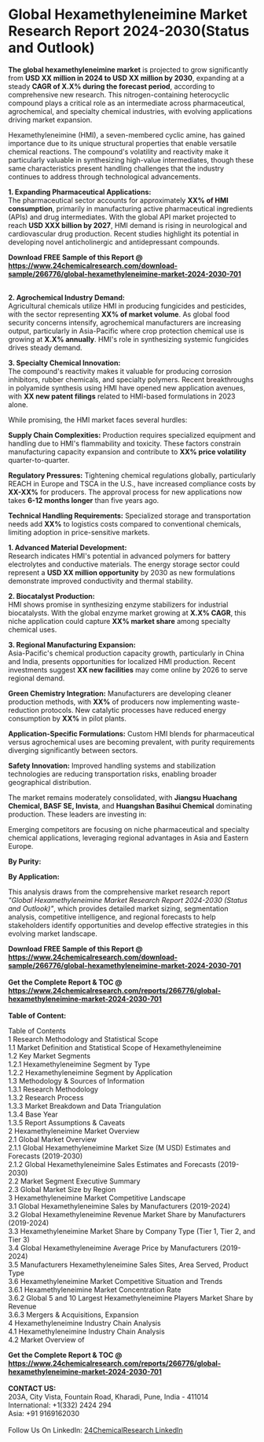 <h1>Global Hexamethyleneimine Market Research Report 2024-2030(Status and Outlook)</h1><p><strong>The global hexamethyleneimine market</strong> is projected to grow significantly from <strong>USD XX million in 2024 to USD XX million by 2030</strong>, expanding at a steady <strong>CAGR of X.X% during the forecast period</strong>, according to comprehensive new research. This nitrogen-containing heterocyclic compound plays a critical role as an intermediate across pharmaceutical, agrochemical, and specialty chemical industries, with evolving applications driving market expansion.</p><p>Hexamethyleneimine (HMI), a seven-membered cyclic amine, has gained importance due to its unique structural properties that enable versatile chemical reactions. The compound's volatility and reactivity make it particularly valuable in synthesizing high-value intermediates, though these same characteristics present handling challenges that the industry continues to address through technological advancements.</p><p><strong>1. Expanding Pharmaceutical Applications:</strong><br>
The pharmaceutical sector accounts for approximately <strong>XX% of HMI consumption</strong>, primarily in manufacturing active pharmaceutical ingredients (APIs) and drug intermediates. With the global API market projected to reach <strong>USD XXX billion by 2027</strong>, HMI demand is rising in neurological and cardiovascular drug production. Recent studies highlight its potential in developing novel anticholinergic and antidepressant compounds.</p><div><b>Download FREE Sample of this Report @ 
            <a href="https://www.24chemicalresearch.com/download-sample/266776/global-hexamethyleneimine-market-2024-2030-701">
            https://www.24chemicalresearch.com/download-sample/266776/global-hexamethyleneimine-market-2024-2030-701</a></b></div><br><p><strong>2. Agrochemical Industry Demand:</strong><br>
Agricultural chemicals utilize HMI in producing fungicides and pesticides, with the sector representing <strong>XX% of market volume</strong>. As global food security concerns intensify, agrochemical manufacturers are increasing output, particularly in Asia-Pacific where crop protection chemical use is growing at <strong>X.X% annually</strong>. HMI's role in synthesizing systemic fungicides drives steady demand.</p><p><strong>3. Specialty Chemical Innovation:</strong><br>
The compound's reactivity makes it valuable for producing corrosion inhibitors, rubber chemicals, and specialty polymers. Recent breakthroughs in polyamide synthesis using HMI have opened new application avenues, with <strong>XX new patent filings</strong> related to HMI-based formulations in 2023 alone.</p><p>While promising, the HMI market faces several hurdles:</p><p><strong>Supply Chain Complexities:</strong> Production requires specialized equipment and handling due to HMI's flammability and toxicity. These factors constrain manufacturing capacity expansion and contribute to <strong>XX% price volatility</strong> quarter-to-quarter.</p><p><strong>Regulatory Pressures:</strong> Tightening chemical regulations globally, particularly REACH in Europe and TSCA in the U.S., have increased compliance costs by <strong>XX-XX%</strong> for producers. The approval process for new applications now takes <strong>6-12 months longer</strong> than five years ago.</p><p><strong>Technical Handling Requirements:</strong> Specialized storage and transportation needs add <strong>XX%</strong> to logistics costs compared to conventional chemicals, limiting adoption in price-sensitive markets.</p><p><strong>1. Advanced Material Development:</strong><br>
Research indicates HMI's potential in advanced polymers for battery electrolytes and conductive materials. The energy storage sector could represent a <strong>USD XX million opportunity</strong> by 2030 as new formulations demonstrate improved conductivity and thermal stability.</p><p><strong>2. Biocatalyst Production:</strong><br>
HMI shows promise in synthesizing enzyme stabilizers for industrial biocatalysts. With the global enzyme market growing at <strong>X.X% CAGR</strong>, this niche application could capture <strong>XX% market share</strong> among specialty chemical uses.</p><p><strong>3. Regional Manufacturing Expansion:</strong><br>
Asia-Pacific's chemical production capacity growth, particularly in China and India, presents opportunities for localized HMI production. Recent investments suggest <strong>XX new facilities</strong> may come online by 2026 to serve regional demand.</p><p><strong>Green Chemistry Integration:</strong> Manufacturers are developing cleaner production methods, with <strong>XX%</strong> of producers now implementing waste-reduction protocols. New catalytic processes have reduced energy consumption by <strong>XX%</strong> in pilot plants.</p><p><strong>Application-Specific Formulations:</strong> Custom HMI blends for pharmaceutical versus agrochemical uses are becoming prevalent, with purity requirements diverging significantly between sectors.</p><p><strong>Safety Innovation:</strong> Improved handling systems and stabilization technologies are reducing transportation risks, enabling broader geographical distribution.</p><p>The market remains moderately consolidated, with <strong>Jiangsu Huachang Chemical, BASF SE, Invista</strong>, and <strong>Huangshan Basihui Chemical</strong> dominating production. These leaders are investing in:</p><p>Emerging competitors are focusing on niche pharmaceutical and specialty chemical applications, leveraging regional advantages in Asia and Eastern Europe.</p><p><strong>By Purity:</strong></p><p><strong>By Application:</strong></p><p>This analysis draws from the comprehensive market research report <em>"Global Hexamethyleneimine Market Research Report 2024-2030 (Status and Outlook)"</em>, which provides detailed market sizing, segmentation analysis, competitive intelligence, and regional forecasts to help stakeholders identify opportunities and develop effective strategies in this evolving market landscape.</p><div><b>Download FREE Sample of this Report @ 
            <a href="https://www.24chemicalresearch.com/download-sample/266776/global-hexamethyleneimine-market-2024-2030-701">
            https://www.24chemicalresearch.com/download-sample/266776/global-hexamethyleneimine-market-2024-2030-701</a></b></div><br><div><b>Get the Complete Report & TOC @ 
            <a href="https://www.24chemicalresearch.com/reports/266776/global-hexamethyleneimine-market-2024-2030-701">
            https://www.24chemicalresearch.com/reports/266776/global-hexamethyleneimine-market-2024-2030-701</a></b></div><br>
            <b>Table of Content:</b><p>Table of Contents<br />
1 Research Methodology and Statistical Scope<br />
1.1 Market Definition and Statistical Scope of Hexamethyleneimine<br />
1.2 Key Market Segments<br />
1.2.1 Hexamethyleneimine Segment by Type<br />
1.2.2 Hexamethyleneimine Segment by Application<br />
1.3 Methodology & Sources of Information<br />
1.3.1 Research Methodology<br />
1.3.2 Research Process<br />
1.3.3 Market Breakdown and Data Triangulation<br />
1.3.4 Base Year<br />
1.3.5 Report Assumptions & Caveats<br />
2 Hexamethyleneimine Market Overview<br />
2.1 Global Market Overview<br />
2.1.1 Global Hexamethyleneimine Market Size (M USD) Estimates and Forecasts (2019-2030)<br />
2.1.2 Global Hexamethyleneimine Sales Estimates and Forecasts (2019-2030)<br />
2.2 Market Segment Executive Summary<br />
2.3 Global Market Size by Region<br />
3 Hexamethyleneimine Market Competitive Landscape<br />
3.1 Global Hexamethyleneimine Sales by Manufacturers (2019-2024)<br />
3.2 Global Hexamethyleneimine Revenue Market Share by Manufacturers (2019-2024)<br />
3.3 Hexamethyleneimine Market Share by Company Type (Tier 1, Tier 2, and Tier 3)<br />
3.4 Global Hexamethyleneimine Average Price by Manufacturers (2019-2024)<br />
3.5 Manufacturers Hexamethyleneimine Sales Sites, Area Served, Product Type<br />
3.6 Hexamethyleneimine Market Competitive Situation and Trends<br />
3.6.1 Hexamethyleneimine Market Concentration Rate<br />
3.6.2 Global 5 and 10 Largest Hexamethyleneimine Players Market Share by Revenue<br />
3.6.3 Mergers & Acquisitions, Expansion<br />
4 Hexamethyleneimine Industry Chain Analysis<br />
4.1 Hexamethyleneimine Industry Chain Analysis<br />
4.2 Market Overview of</p><div><b>Get the Complete Report & TOC @ 
            <a href="https://www.24chemicalresearch.com/reports/266776/global-hexamethyleneimine-market-2024-2030-701">
            https://www.24chemicalresearch.com/reports/266776/global-hexamethyleneimine-market-2024-2030-701</a></b></div><br><b>CONTACT US:</b><br>
            203A, City Vista, Fountain Road, Kharadi, Pune, India - 411014<br>
            International: +1(332) 2424 294<br>
            Asia: +91 9169162030 <br><br>
            Follow Us On LinkedIn: <a href="https://www.linkedin.com/company/24chemicalresearch/">24ChemicalResearch LinkedIn</a>